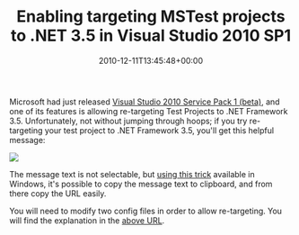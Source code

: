 ﻿---
title: Enabling targeting MSTest projects to .NET 3.5 in Visual Studio 2010 SP1
date: 2010-12-11T13:45:48+00:00
---
Microsoft had just released [Visual Studio 2010 Service Pack 1 (beta)](http://www.microsoft.com/downloads/en/details.aspx?FamilyID=11ea69cb-cf12-4842-a3d7-b32a1e5642e2&displaylang=en), and one of its features is allowing re-targeting Test Projects to .NET Framework 3.5. Unfortunately, not without jumping through hoops; if you try re-targeting your test project to .NET Framework 3.5, you'll get this helpful message:

<!-- more -->

![](http://i2.wp.com/hmemcpy.com/wp-content/uploads/2010/12/SNAGHTMLb973eb.png)

The message text is not selectable, but [using this trick](/2009/02/awesome-tip-copy-text-from-any-messagebox-to-clipboard/) available in Windows, it's possible to copy the message text to clipboard, and from there copy the URL easily.

You will need to modify two config files in order to allow re-targeting. You will find the explanation in the [above URL](http://blogs.msdn.com/b/vstsqualitytools/archive/2010/12/09/additional-steps-for-enabling-re-targeting-of-net-framework-in-test-projects-in-vs-2010-sp1-beta.aspx).
